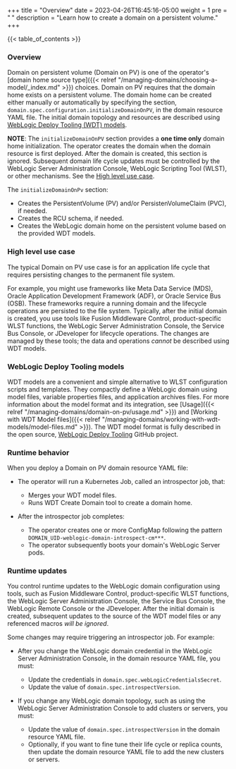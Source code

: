 +++
title = "Overview"
date = 2023-04-26T16:45:16-05:00
weight = 1
pre = "<b> </b>"
description = "Learn how to create a domain on a persistent volume."
+++

{{< table_of_contents >}}

### Overview

Domain on persistent volume (Domain on PV) is one of the operator's [domain home source type]({{< relref "/managing-domains/choosing-a-model/_index.md" >}}) choices.
Domain on PV requires that the domain home exists on a persistent volume. The domain home can be created either manually
or automatically by specifying the section, `domain.spec.configuration.initializeDomainOnPV`, in the domain resource YAML file.
The initial domain topology and resources are described using [WebLogic Deploy Tooling (WDT) models](#weblogic-deploy-tooling-models).

**NOTE**: The `initializeDomainOnPV` section provides a **one time only** domain home initialization.
The operator creates the domain when the domain resource is first deployed. After the domain is created,
this section is ignored. Subsequent domain life cycle updates must be controlled by
the WebLogic Server Administration Console, WebLogic Scripting Tool (WLST), or other mechanisms.  See the [High level use case](#high-level-use-case).

The `initializeDomainOnPv` section:

- Creates the PersistentVolume (PV) and/or PersistenVolumeClaim (PVC), if needed.
- Creates the RCU schema, if needed.
- Creates the WebLogic domain home on the persistent volume based on the provided WDT models.

### High level use case

The typical Domain on PV use case is for an application life cycle that requires persisting changes to the permanent file system.

For example, you might use frameworks like Meta Data Service (MDS), Oracle Application Development Framework (ADF), or Oracle Service Bus (OSB).
These frameworks require a running domain and the lifecycle operations are persisted to the file system. Typically,
after the initial domain is created, you use tools like Fusion Middleware Control, product-specific WLST functions,
the WebLogic Server Administration Console, the Service Bus Console, or JDeveloper for lifecycle operations. The changes are managed by
these tools; the data and operations _cannot_ be described using WDT models.

### WebLogic Deploy Tooling models

WDT models are a convenient and simple alternative to WLST
configuration scripts and templates.
They compactly define a WebLogic domain using model files, variable properties files, and application archives files. 
For more information about the model format
and its integration,
see [Usage]({{< relref "/managing-domains/domain-on-pv/usage.md" >}})
and [Working with WDT Model files]({{< relref "/managing-domains/working-with-wdt-models/model-files.md" >}}).
The WDT model format is fully described in the open source,
[WebLogic Deploy Tooling](https://oracle.github.io/weblogic-deploy-tooling/) GitHub project.

### Runtime behavior

When you deploy a Domain on PV domain resource YAML file:

- The operator will run a Kubernetes Job, called an introspector job, that:
    - Merges your WDT model files.
    - Runs WDT Create Domain tool to create a domain home.

- After the introspector job completes:
    - The operator creates one or more ConfigMap following the pattern `DOMAIN_UID-weblogic-domain-introspect-cm***`.
    - The operator subsequently boots your domain's WebLogic Server pods.

### Runtime updates

You control runtime updates to the WebLogic domain configuration using tools, such as Fusion Middleware Control, product-specific WLST functions,
the WebLogic Server Administration Console, the Service Bus Console, the WebLogic Remote Console or the JDeveloper.  After the initial domain is created, subsequent updates to the
source of the WDT model files or any referenced macros _will be ignored_.  

Some changes may require triggering an introspector job.  For example:

- After you change the WebLogic domain credential in the WebLogic Server Administration Console, in the domain resource YAML file, you must:

  - Update the credentials in `domain.spec.webLogicCredentialsSecret`.
  - Update the value of `domain.spec.introspectVersion`.

- If you change any WebLogic domain topology, such as using the WebLogic Server Administration Console to add clusters or servers, you must:

  - Update the value of `domain.spec.introspectVersion` in the domain resource YAML file.
  - Optionally, if you want to fine tune their life cycle or replica counts, then update the domain resource YAML file to add the new clusters or servers.
